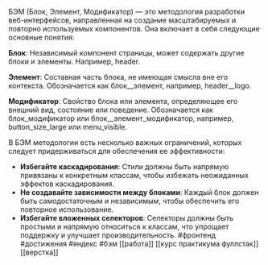 БЭМ (Блок, Элемент, Модификатор) — это методология разработки веб-интерфейсов, направленная на создание масштабируемых и повторно используемых компонентов. Она включает в себя следующие основные понятия:

  

**Блок**: Независимый компонент страницы, может содержать другие блоки и элементы. Например, header.

  

**Элемент**: Составная часть блока, не имеющая смысла вне его контекста. Обозначается как блок__элемент, например, header__logo.

  

**Модификатор**: Свойство блока или элемента, определяющее его внешний вид, состояние или поведение. Обозначается как блок_модификатор или блок__элемент_модификатор, например, button_size_large или menu_visible.

  

В БЭМ методологии есть несколько важных ограничений, которых следует придерживаться для обеспечения ее эффективности:

- **Избегайте каскадирования**: Стили должны быть напрямую привязаны к конкретным классам, чтобы избежать неожиданных эффектов каскадирования.
- **Не создавайте зависимости между блоками**: Каждый блок должен быть самодостаточным и независимым, чтобы обеспечить его повторное использование.
- **Избегайте вложенных селекторов**: Селекторы должны быть простыми и напрямую относиться к классам, что упрощает поддержку и улучшает производительность.
 #фронтенд  #достижения #яндекс #бэм
[[работа]]
[[курс практикума фуллстак]]
[[верстка]]